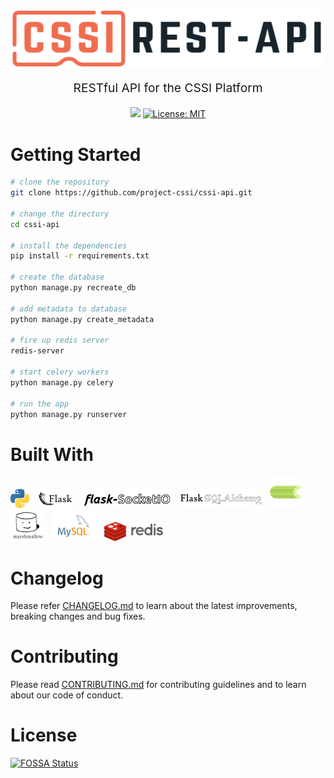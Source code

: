 <p align="center">
    <img style="display:block;text-align:center" src="./docs/logos/cssi-logo-rest-api.svg" alt="logo-text" width="600" />
    <p align="center" style="font-size: 1.2rem;">RESTful API for the CSSI Platform</p>
</p>

<!-- Badges -->
<p align="center">
  <a href="https://app.fossa.io/projects/git%2Bgithub.com%2Fproject-cssi%2Fcssi-api?ref=badge_shield" alt="FOSSA Status"><img src="https://app.fossa.io/api/projects/git%2Bgithub.com%2Fproject-cssi%2Fcssi-api.svg?type=shield"/></a>
  <a href="LICENSE.md">
  <img src="https://img.shields.io/badge/License-MIT-blue.svg" alt="License: MIT" height="18">
  </a>
</p>

# Getting Started

```bash
# clone the repository
git clone https://github.com/project-cssi/cssi-api.git

# change the directory
cd cssi-api

# install the dependencies
pip install -r requirements.txt

# create the database
python manage.py recreate_db

# add metadata to database
python manage.py create_metadata

# fire up redis server
redis-server

# start celery workers
python manage.py celery

# run the app
python manage.py runserver

```

# Built With

<a href="https://www.python.org/" title="Python"><img src="./docs/technologies/python.svg" alt="python" height="30" /></a>&nbsp;&nbsp;
<a href="http://flask.pocoo.org/" title="Flask"><img src="./docs/technologies/flask.svg" alt="flask" height="30" /></a>&nbsp;&nbsp;
<a href="https://flask-socketio.readthedocs.io/en/latest/" title="Flask SocketIO"><img src="./docs/technologies/flask-socketio.png" alt="redux" height="30" /></a>&nbsp;&nbsp;
<a href="https://flask-sqlalchemy.palletsprojects.com/en/2.x/" title="Flask SQL Alchemy"><img src="./docs/technologies/flask-sqlalchemy.png" alt="lodash" height="30" /></a>&nbsp;&nbsp;
<a href="http://www.celeryproject.org/" title="Celery"><img src="./docs/technologies/celery.png" alt="celery" height="50" /></a>&nbsp;&nbsp;
<a href="https://marshmallow.readthedocs.io/en/3.0/" title="Marshmallow"><img src="./docs/technologies/marshmallow.png" alt="marshmallow" height="50" /></a>&nbsp;&nbsp;
<a href="https://www.mysql.com/" title="MySQL"><img src="./docs/technologies/mysql.svg" alt="sass" height="50" /></a>&nbsp;&nbsp;
<a href="https://redis.io/" title="Redis"><img  src="./docs/technologies/redis.png" alt="redis" height="30" /></a>&nbsp;&nbsp;

# Changelog

Please refer [CHANGELOG.md](CHANGELOG.md) to learn about the latest improvements, breaking changes and bug fixes.

# Contributing

Please read [CONTRIBUTING.md](CONTRIBUTING.md) for contributing guidelines and to learn about our code of conduct.

# License

[![FOSSA Status](https://app.fossa.io/api/projects/git%2Bgithub.com%2Fproject-cssi%2Fcssi-api.svg?type=large)](https://app.fossa.io/projects/git%2Bgithub.com%2Fproject-cssi%2Fcssi-api?ref=badge_large)
